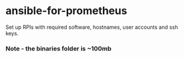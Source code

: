 # ansible-for-prometheus

Set up RPIs with required software, hostnames, user accounts and ssh keys.

### Note - the binaries folder is ~100mb
